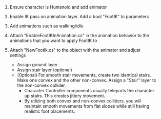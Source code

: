 1. Ensure character is Humanoid and add animator

2. Enable IK pass on animation layer. Add a bool "FootIK" to parameters

3. Add animations such as walking/idle 

4. Attach "EnableFootIKInAnimation.cs" in the animation behavior to the animations that you want to apply FootIK to

5. Attach "NewFootIk.cs" to the object with the animator and adjust settings
   - Assign ground layer
   - Assign stair layer (optional)
   - (Optional) For smooth stair movements, create two identical stairs. Make one convex and the other non-convex. Assign a "Stair" layer to the non-convex collider.
     -  Character Controller components usually teleports the character up stairs. This creates jittery movement.
     -  By utlizing both convex and non-convex colliders, you will maintain smooth movements from flat slopes while still having realistic foot placements.

   
